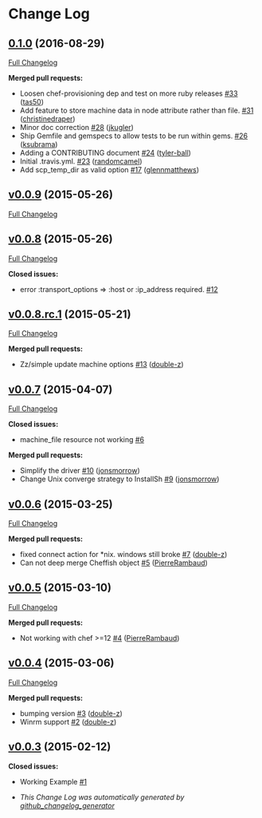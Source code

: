 # Change Log

## [0.1.0](https://github.com/chef/chef-provisioning-ssh/tree/0.1.0) (2016-08-29)

[Full Changelog](https://github.com/chef/chef-provisioning-ssh/compare/v0.0.9...0.1.0)

**Merged pull requests:**

- Loosen chef-provisioning dep and test on more ruby releases [#33](https://github.com/chef/chef-provisioning-ssh/pull/33) ([tas50](https://github.com/tas50))
- Add feature to store machine data in node attribute rather than file. [#31](https://github.com/chef/chef-provisioning-ssh/pull/31) ([christinedraper](https://github.com/christinedraper))
- Minor doc correction [#28](https://github.com/chef/chef-provisioning-ssh/pull/28) ([jkugler](https://github.com/jkugler))
- Ship Gemfile and gemspecs to allow tests to be run within gems. [#26](https://github.com/chef/chef-provisioning-ssh/pull/26) ([ksubrama](https://github.com/ksubrama))
- Adding a CONTRIBUTING document [#24](https://github.com/chef/chef-provisioning-ssh/pull/24) ([tyler-ball](https://github.com/tyler-ball))
- Initial .travis.yml. [#23](https://github.com/chef/chef-provisioning-ssh/pull/23) ([randomcamel](https://github.com/randomcamel))
- Add scp_temp_dir as valid option [#17](https://github.com/chef/chef-provisioning-ssh/pull/17) ([glennmatthews](https://github.com/glennmatthews))

## [v0.0.9](https://github.com/chef/chef-provisioning-ssh/tree/v0.0.9) (2015-05-26)

[Full Changelog](https://github.com/chef/chef-provisioning-ssh/compare/v0.0.8...v0.0.9)

## [v0.0.8](https://github.com/chef/chef-provisioning-ssh/tree/v0.0.8) (2015-05-26)

[Full Changelog](https://github.com/chef/chef-provisioning-ssh/compare/v0.0.8.rc.1...v0.0.8)

**Closed issues:**

- error :transport_options => :host or :ip_address required. [#12](https://github.com/chef/chef-provisioning-ssh/issues/12)

## [v0.0.8.rc.1](https://github.com/chef/chef-provisioning-ssh/tree/v0.0.8.rc.1) (2015-05-21)

[Full Changelog](https://github.com/chef/chef-provisioning-ssh/compare/v0.0.7...v0.0.8.rc.1)

**Merged pull requests:**

- Zz/simple update machine options [#13](https://github.com/chef/chef-provisioning-ssh/pull/13) ([double-z](https://github.com/double-z))

## [v0.0.7](https://github.com/chef/chef-provisioning-ssh/tree/v0.0.7) (2015-04-07)

[Full Changelog](https://github.com/chef/chef-provisioning-ssh/compare/v0.0.6...v0.0.7)

**Closed issues:**

- machine_file resource not working [#6](https://github.com/chef/chef-provisioning-ssh/issues/6)

**Merged pull requests:**

- Simplify the driver [#10](https://github.com/chef/chef-provisioning-ssh/pull/10) ([jonsmorrow](https://github.com/jonsmorrow))
- Change Unix converge strategy to InstallSh [#9](https://github.com/chef/chef-provisioning-ssh/pull/9) ([jonsmorrow](https://github.com/jonsmorrow))

## [v0.0.6](https://github.com/chef/chef-provisioning-ssh/tree/v0.0.6) (2015-03-25)

[Full Changelog](https://github.com/chef/chef-provisioning-ssh/compare/v0.0.5...v0.0.6)

**Merged pull requests:**

- fixed connect action for *nix. windows still broke [#7](https://github.com/chef/chef-provisioning-ssh/pull/7) ([double-z](https://github.com/double-z))
- Can not deep merge Cheffish object [#5](https://github.com/chef/chef-provisioning-ssh/pull/5) ([PierreRambaud](https://github.com/PierreRambaud))

## [v0.0.5](https://github.com/chef/chef-provisioning-ssh/tree/v0.0.5) (2015-03-10)

[Full Changelog](https://github.com/chef/chef-provisioning-ssh/compare/v0.0.4...v0.0.5)

**Merged pull requests:**

- Not working with chef >=12 [#4](https://github.com/chef/chef-provisioning-ssh/pull/4) ([PierreRambaud](https://github.com/PierreRambaud))

## [v0.0.4](https://github.com/chef/chef-provisioning-ssh/tree/v0.0.4) (2015-03-06)

[Full Changelog](https://github.com/chef/chef-provisioning-ssh/compare/v0.0.3...v0.0.4)

**Merged pull requests:**

- bumping version [#3](https://github.com/chef/chef-provisioning-ssh/pull/3) ([double-z](https://github.com/double-z))
- Winrm support [#2](https://github.com/chef/chef-provisioning-ssh/pull/2) ([double-z](https://github.com/double-z))

## [v0.0.3](https://github.com/chef/chef-provisioning-ssh/tree/v0.0.3) (2015-02-12)

**Closed issues:**

- Working Example [#1](https://github.com/chef/chef-provisioning-ssh/issues/1)

- _This Change Log was automatically generated by [github_changelog_generator](https://github.com/skywinder/Github-Changelog-Generator)_

